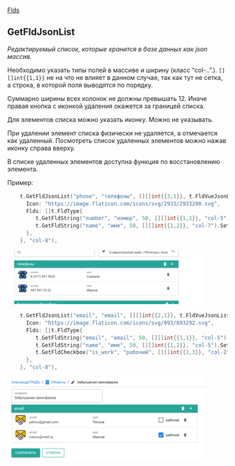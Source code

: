 [Flds](/flds/README.md)

## GetFldJsonList
*Редактируемый список, которые хранится в базе данных как json массив.*

Необходимо указать типы полей в массиве и ширину (класс “col-..”.). `[][]int{{1,1}}` не на что не влияет в данном случае, так как тут не сетка, а строка, в которой поля выводятся по порядку. 

Суммарно ширины всех колонок не должны превышать 12. Иначе правая кнопка с иконкой удаления окажется за границей списка.

Для элементов списка можно указать иконку. Можно не указывать.

При удалении элемент списка физически не удаляется, а отмечается как удаленный. Посмотреть список удаленных элементов можно нажав иконку справа вверху.  

В списке удаленных элементов доступна функция по восстановлению элемента.

Пример:

```go
    t.GetFldJsonList("phone", "телефоны", [][]int{{3,1}}, t.FldVueJsonList{
      Icon: "https://image.flaticon.com/icons/svg/2933/2933290.svg",
      Flds: []t.FldType{
         t.GetFldString("number", "номер", 50, [][]int{{1,1}}, "col-5").SetIsBorderless(),
         t.GetFldString("name", "имя", 50, [][]int{{1,2}}, "col-7").SetIsBorderless(),
      },
    }, "col-8"),
```

<img src="flds/json_list_01.png" style="max-width: 700px; width: 90%">

```go
    t.GetFldJsonList("email", "email", [][]int{{2,1}}, t.FldVueJsonList{
      Icon: "https://image.flaticon.com/icons/svg/893/893292.svg",
      Flds: []t.FldType{
         t.GetFldString("email", "email", 50, [][]int{{1,1}}, "col-5").SetIsBorderless(),
         t.GetFldString("name", "имя", 50, [][]int{{1,2}}, "col-5").SetIsBorderless(),
         t.GetFldCheckbox("is_work", "рабочий", [][]int{{1,3}}, "col-2"),
      },
    }, "col-8"),
```
<img src="flds/json_list_02.png" style="max-width: 700px; width: 90%">
